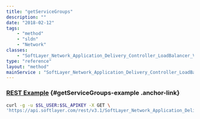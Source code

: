 ```yaml
---
title: "getServiceGroups"
description: ""
date: "2018-02-12"
tags:
    - "method"
    - "sldn"
    - "Network"
classes:
    - "SoftLayer_Network_Application_Delivery_Controller_LoadBalancer_VirtualServer"
type: "reference"
layout: "method"
mainService : "SoftLayer_Network_Application_Delivery_Controller_LoadBalancer_VirtualServer"
---
```


### [REST Example](#getServiceGroups-example) <a href="/article/rest/"><i class="fas fa-question"></i></a> {#getServiceGroups-example .anchor-link} 
```bash
curl -g -u $SL_USER:$SL_APIKEY -X GET \
'https://api.softlayer.com/rest/v3.1/SoftLayer_Network_Application_Delivery_Controller_LoadBalancer_VirtualServer/{SoftLayer_Network_Application_Delivery_Controller_LoadBalancer_VirtualServerID}/getServiceGroups'
```
